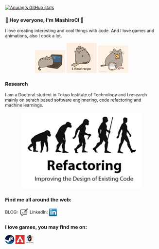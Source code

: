 [![Anurag's GitHub stats](https://github-readme-stats.vercel.app/api?username=mashirocl)](https://github.com/anuraghazra/github-readme-stats)

### 👋  Hey everyone, I'm MashiroCl 👋

<!--
**MashiroCl/MashiroCl** is a ✨ _special_ ✨ repository because its `README.md` (this file) appears on your GitHub profile.

Here are some ideas to get you started:

- 🔭 I’m currently working on ...
- 🌱 I’m currently learning ...
- 👯 I’m looking to collaborate on ...
- 🤔 I’m looking for help with ...
- 💬 Ask me about ...
- 📫 How to reach me: ...
- 😄 Pronouns: ...
- ⚡ Fun fact: ...
-->

I love creating interesting and cool things with code. And I love games and animations, also I cook a lot.
<p align="center">
<img src="https://github.com/MashiroCl/MashiroCl/blob/main/Images/fixbug.gif" width="100">
<img src="https://github.com/MashiroCl/MashiroCl/blob/main/Images/cook.gif" width="100">
<img src="https://github.com/MashiroCl/MashiroCl/blob/main/Images/eat.gif" width="100">
</p>


### Research
I am a Doctoral student in Tokyo Institute of Technology and I research mainly on serach based software enginnering, code refactoring and machine learnings.
<p align="center">
<img src="https://github.com/MashiroCl/MashiroCl/blob/main/Images/code_refactoring.png" width="400">
</p>

### Find me all around the web:
<p align="left">
BLOG: <a href="https://blog.csdn.net/RikkaTakanashi" target="blank"><img align="center" src="https://github.com/MashiroCl/MashiroCl/blob/main/Images/socials/blog.png" alt="" height="30" /></a>
LinkedIn: <a href="https://www.linkedin.com/in/lei-chen-a8a542227/" target="blank"><img align="center" src="https://github.com/MashiroCl/MashiroCl/blob/main/Images/socials/transparent-Linkedin-logo-icon.png" alt="" height="25" /></a>
</p>


### I love games, you may find me on:

<a href="https://steamcommunity.com/profiles/76561198336093131" target="blank"><img align="center" src="https://github.com/MashiroCl/MashiroCl/blob/main/Images/games/steam.jpeg" height="30" /></a>
<a href=" " target="blank"><img align="center" src="https://github.com/MashiroCl/MashiroCl/blob/main/Images/games/apex.jpeg" height="30" /></a> 
<a href="" target="blank"><img align="center" src="https://github.com/MashiroCl/MashiroCl/blob/main/Images/games/rainbowsix.jpeg" height="30" /></a>


